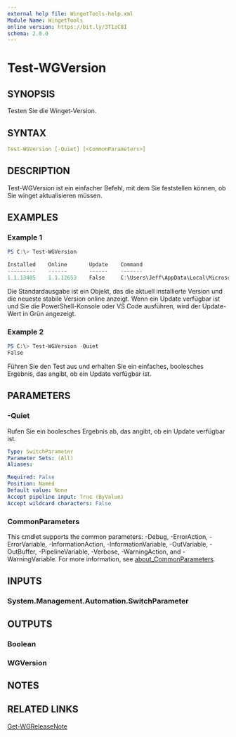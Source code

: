 ```yaml
---
external help file: WingetTools-help.xml
Module Name: WingetTools
online version: https://bit.ly/3T1zC8I
schema: 2.0.0
---
```


# Test-WGVersion

## SYNOPSIS

Testen Sie die Winget-Version.

## SYNTAX

```yaml
Test-WGVersion [-Quiet] [<CommonParameters>]
```

## DESCRIPTION

Test-WGVersion ist ein einfacher Befehl, mit dem Sie feststellen können, ob Sie winget aktualisieren müssen.

## EXAMPLES

### Example 1

```powershell
PS C:\> Test-WGVersion

Installed    Online       Update    Command
---------    ------       ------    -------
1.1.13405    1.1.12653    False     C:\Users\Jeff\AppData\Local\Microsoft\Windo…
```

Die Standardausgabe ist ein Objekt, das die aktuell installierte Version und die neueste stabile Version online anzeigt. Wenn ein Update verfügbar ist und Sie die PowerShell-Konsole oder VS Code ausführen, wird der Update-Wert in Grün angezeigt.

### Example 2

```powershell
PS C:\> Test-WGVersion -Quiet
False
```

Führen Sie den Test aus und erhalten Sie ein einfaches, boolesches Ergebnis, das angibt, ob ein Update verfügbar ist.

## PARAMETERS

### -Quiet

Rufen Sie ein boolesches Ergebnis ab, das angibt, ob ein Update verfügbar ist.

```yaml
Type: SwitchParameter
Parameter Sets: (All)
Aliases:

Required: False
Position: Named
Default value: None
Accept pipeline input: True (ByValue)
Accept wildcard characters: False
```

### CommonParameters

This cmdlet supports the common parameters: -Debug, -ErrorAction, -ErrorVariable, -InformationAction, -InformationVariable, -OutVariable, -OutBuffer, -PipelineVariable, -Verbose, -WarningAction, and -WarningVariable. For more information, see [about_CommonParameters](http://go.microsoft.com/fwlink/?LinkID=113216).

## INPUTS

### System.Management.Automation.SwitchParameter

## OUTPUTS

### Boolean

### WGVersion

## NOTES

## RELATED LINKS

[Get-WGReleaseNote](Get-WGReleaseNote.md)

